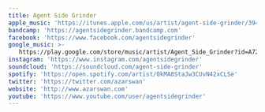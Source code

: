 ```yaml
---
title: Agent Side Grinder
apple_music: 'https://itunes.apple.com/us/artist/agent-side-grinder/394951673'
bandcamp: 'https://agentsidegrinder.bandcamp.com'
facebook: 'https://www.facebook.com/agentsidegrinder'
google_music: >-
   https://play.google.com/store/music/artist/Agent_Side_Grinder?id=A7234whlah5hm2lxdpaykaejjbq
instagram: 'https://www.instagram.com/agentsidegrinder'
soundcloud: 'https://soundcloud.com/agent-side-grinder'
spotify: 'https://open.spotify.com/artist/0kMA8StaJw3CUvN42xCLSe'
twitter: 'https://twitter.com/azarswan'
website: 'http://www.azarswan.com'
youtube: 'https://www.youtube.com/user/agentsidegrinder'
---
```

